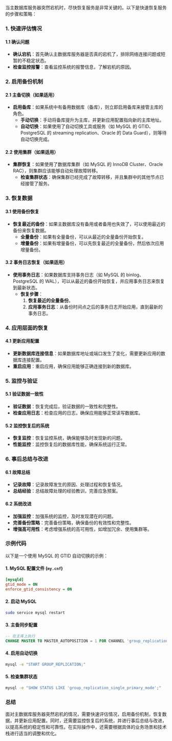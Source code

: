 当主数据库服务器突然宕机时，尽快恢复服务是非常关键的。以下是快速恢复服务的步骤和策略：

### 1. 快速评估情况

#### 1.1 确认问题
- **确认宕机**：首先确认主数据库服务器是否真的宕机了，排除网络连接问题或短暂的不稳定状态。
- **检查监控报警**：查看监控系统的报警信息，了解宕机的原因。

### 2. 启用备份机制

#### 2.1 主备切换（如果适用）
- **启用备库**：如果系统中有备用数据库（备库），则立即启用备库来接管主库的角色。
  - **手动切换**：手动将备库提升为主库，并更新应用配置指向新的主库地址。
  - **自动切换**：如果使用了自动切换工具或服务（如 MySQL 的 GTID、PostgreSQL 的 streaming replication、Oracle 的 Data Guard），则等待自动切换完成。
  
#### 2.2 使用集群（如果适用）
- **集群恢复**：如果使用了数据库集群（如 MySQL 的 InnoDB Cluster、Oracle RAC），则集群应该能够自动处理故障转移。
  - **检查集群状态**：确保集群已经完成了故障转移，并且集群中的其他节点已经接管了服务。

### 3. 恢复数据

#### 3.1 使用备份恢复
- **恢复最近的备份**：如果主数据库没有备用或者备用也失效了，可以使用最近的备份来恢复数据。
  - **全量备份**：如果有全量备份，可以从最近的全量备份开始恢复。
  - **增量备份**：如果有增量备份，可以先恢复最近的全量备份，然后依次应用增量备份。

#### 3.2 事务日志恢复（如果适用）
- **使用事务日志**：如果数据库支持事务日志（如 MySQL 的 binlog、PostgreSQL 的 WAL），可以从最近的备份开始恢复，并应用事务日志来恢复到最新状态。
  - **恢复步骤**：
    1. **恢复最近的全量备份**。
    2. **应用事务日志**：从备份时间点之后的事务日志开始应用，直到最新的事务日志。

### 4. 应用层面的恢复

#### 4.1 更新应用配置
- **更新数据库连接信息**：如果数据库地址或端口发生了变化，需要更新应用的数据库连接配置。
- **重启应用**：重启应用，确保应用能够正确连接到新的数据库。

### 5. 监控与验证

#### 5.1 验证数据一致性
- **验证数据**：恢复完成后，验证数据的一致性和完整性。
- **检查应用日志**：检查应用的日志，确保应用能够正常读写数据库。

#### 5.2 监控恢复后的系统
- **恢复监控**：恢复监控系统，确保能够及时发现新的问题。
- **性能监控**：监控恢复后的数据库性能，确保系统运行正常。

### 6. 事后总结与改进

#### 6.1 故障总结
- **记录故障**：记录故障发生的原因、处理过程和恢复情况。
- **总结经验**：总结故障处理的经验教训，完善应急预案。

#### 6.2 系统改进
- **加强监控**：加强系统的监控，及时发现潜在的问题。
- **完善备份策略**：完善备份策略，确保备份的有效性和完整性。
- **增强高可用性**：考虑增强系统的高可用性，如增加冗余、使用集群等。

### 示例代码

以下是一个使用 MySQL 的 GTID 自动切换的示例：

#### 1. MySQL 配置文件 (`my.cnf`)
```ini
[mysqld]
gtid_mode = ON
enforce_gtid_consistency = ON
```

#### 2. 启动 MySQL
```sh
sudo service mysql restart
```

#### 3. 主备同步配置
```sql
-- 在主库上执行
CHANGE MASTER TO MASTER_AUTOPOSITION = 1 FOR CHANNEL 'group_replication_recovery';
```

#### 4. 启用自动切换
```sh
mysql -e "START GROUP_REPLICATION;"
```

#### 5. 检查集群状态
```sh
mysql -e "SHOW STATUS LIKE 'group_replication_single_primary_mode';"
```

### 总结

面对主数据库服务器突然宕机的情况，需要快速评估情况，启用备份机制，恢复数据，并更新应用配置。同时，还需要监控恢复后的系统，并进行事后总结与改进，以提高系统的稳定性和可靠性。在实际操作中，还需要根据具体的业务场景和技术栈进行适当的调整和优化。